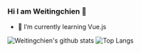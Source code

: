 ### Hi I am Weitingchien 👋

- 🌱 I’m currently learning Vue.js

![Weitingchien's github stats](https://github-readme-stats.vercel.app/api?username=Weitingchien&show_icons=true&theme=dracula)
![Top Langs](https://github-readme-stats.vercel.app/api/top-langs/?username=Weitingchien&layout=compact&theme=cobalt&langs_count=10)
